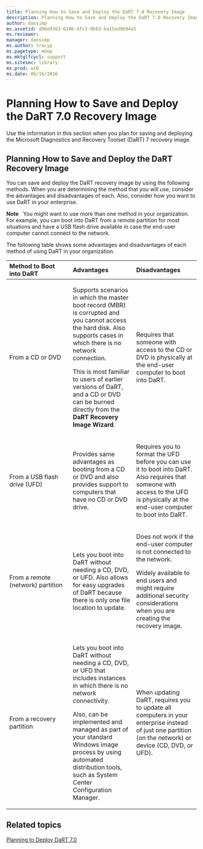 ```yaml
---
title: Planning How to Save and Deploy the DaRT 7.0 Recovery Image
description: Planning How to Save and Deploy the DaRT 7.0 Recovery Image
author: dansimp
ms.assetid: d96e9363-6186-4fc3-9b83-ba15ed9694a5
ms.reviewer: 
manager: dansimp
ms.author: tracyp
ms.pagetype: mdop
ms.mktglfcycl: support
ms.sitesec: library
ms.prod: w10
ms.date: 06/16/2016
---
```



# Planning How to Save and Deploy the DaRT 7.0 Recovery Image


Use the information in this section when you plan for saving and deploying the Microsoft Diagnostics and Recovery Toolset (DaRT) 7 recovery image.

## Planning How to Save and Deploy the DaRT Recovery Image


You can save and deploy the DaRT recovery image by using the following methods. When you are determining the method that you will use, consider the advantages and disadvantages of each. Also, consider how you want to use DaRT in your enterprise.

**Note**  
You might want to use more than one method in your organization. For example, you can boot into DaRT from a remote partition for most situations and have a USB flash drive available in case the end-user computer cannot connect to the network.

 

The following table shows some advantages and disadvantages of each method of using DaRT in your organization.

<table>
<colgroup>
<col width="33%" />
<col width="33%" />
<col width="33%" />
</colgroup>
<thead>
<tr class="header">
<th align="left">Method to Boot into DaRT</th>
<th align="left">Advantages</th>
<th align="left">Disadvantages</th>
</tr>
</thead>
<tbody>
<tr class="odd">
<td align="left"><p>From a CD or DVD</p></td>
<td align="left"><p>Supports scenarios in which the master boot record (MBR) is corrupted and you cannot access the hard disk. Also supports cases in which there is no network connection.</p>
<p>This is most familiar to users of earlier versions of DaRT, and a CD or DVD can be burned directly from the <strong>DaRT Recovery Image Wizard</strong>.</p></td>
<td align="left"><p>Requires that someone with access to the CD or DVD is physically at the end-user computer to boot into DaRT.</p></td>
</tr>
<tr class="even">
<td align="left"><p>From a USB flash drive (UFD)</p></td>
<td align="left"><p>Provides same advantages as booting from a CD or DVD and also provides support to computers that have no CD or DVD drive.</p></td>
<td align="left"><p>Requires you to format the UFD before you can use it to boot into DaRT. Also requires that someone with access to the UFD is physically at the end-user computer to boot into DaRT.</p></td>
</tr>
<tr class="odd">
<td align="left"><p>From a remote (network) partition</p></td>
<td align="left"><p>Lets you boot into DaRT without needing a CD, DVD, or UFD. Also allows for easy upgrades of DaRT because there is only one file location to update.</p></td>
<td align="left"><p>Does not work if the end-user computer is not connected to the network.</p>
<p>Widely available to end users and might require additional security considerations when you are creating the recovery image.</p></td>
</tr>
<tr class="even">
<td align="left"><p>From a recovery partition</p></td>
<td align="left"><p>Lets you boot into DaRT without needing a CD, DVD, or UFD that includes instances in which there is no network connectivity.</p>
<p>Also, can be implemented and managed as part of your standard Windows image process by using automated distribution tools, such as System Center Configuration Manager.</p></td>
<td align="left"><p>When updating DaRT, requires you to update all computers in your enterprise instead of just one partition (on the network) or device (CD, DVD, or UFD).</p></td>
</tr>
</tbody>
</table>

 

## Related topics


[Planning to Deploy DaRT 7.0](planning-to-deploy-dart-70.md)

 

 





